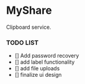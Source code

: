 # MyShare
Clipboard service.


### TODO LIST
- [] Add password recovery
- [] add label functionality
- [] add file uploads
- [] finalize ui design 